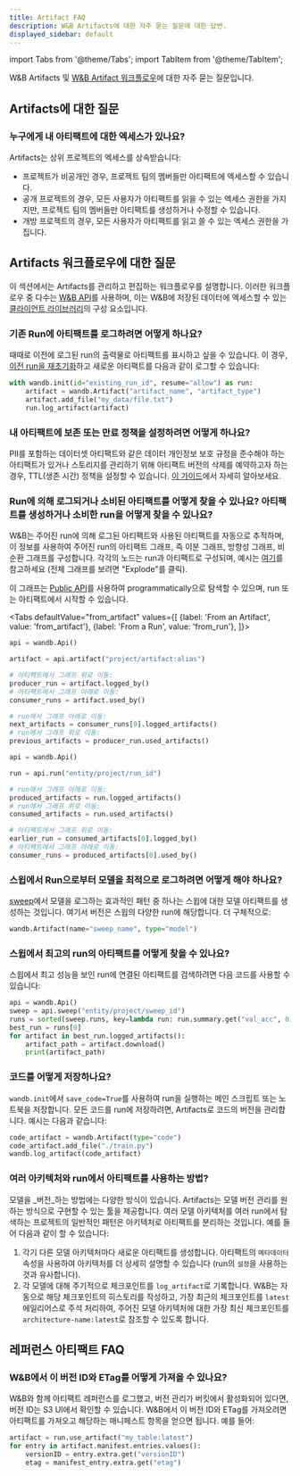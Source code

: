 ```yaml
---
title: Artifact FAQ
description: W&B Artifacts에 대한 자주 묻는 질문에 대한 답변.
displayed_sidebar: default
---
```

import Tabs from '@theme/Tabs';
import TabItem from '@theme/TabItem';

W&B Artifacts 및 [W&B Artifact 워크플로우](#questions-about-artifacts-workflows)에 대한 자주 묻는 질문입니다.

## Artifacts에 대한 질문

### 누구에게 내 아티팩트에 대한 엑세스가 있나요?

Artifacts는 상위 프로젝트의 엑세스를 상속받습니다:

* 프로젝트가 비공개인 경우, 프로젝트 팀의 멤버들만 아티팩트에 엑세스할 수 있습니다.
* 공개 프로젝트의 경우, 모든 사용자가 아티팩트를 읽을 수 있는 엑세스 권한을 가지지만, 프로젝트 팀의 멤버들만 아티팩트를 생성하거나 수정할 수 있습니다.
* 개방 프로젝트의 경우, 모든 사용자가 아티팩트를 읽고 쓸 수 있는 엑세스 권한을 가집니다.

## Artifacts 워크플로우에 대한 질문

이 섹션에서는 Artifacts를 관리하고 편집하는 워크플로우를 설명합니다. 이러한 워크플로우 중 다수는 [W&B API](../track/public-api-guide.md)를 사용하며, 이는 W&B에 저장된 데이터에 엑세스할 수 있는 [클라이언트 라이브러리](../../ref/python/README.md)의 구성 요소입니다.

### 기존 Run에 아티팩트를 로그하려면 어떻게 하나요?

때때로 이전에 로그된 run의 출력물로 아티팩트를 표시하고 싶을 수 있습니다. 이 경우, [이전 run을 재초기화](../runs/resuming.md)하고 새로운 아티팩트를 다음과 같이 로그할 수 있습니다:

```python
with wandb.init(id="existing_run_id", resume="allow") as run:
    artifact = wandb.Artifact("artifact_name", "artifact_type")
    artifact.add_file("my_data/file.txt")
    run.log_artifact(artifact)
```

### 내 아티팩트에 보존 또는 만료 정책을 설정하려면 어떻게 하나요?

PII를 포함하는 데이터셋 아티팩트와 같은 데이터 개인정보 보호 규정을 준수해야 하는 아티팩트가 있거나 스토리지를 관리하기 위해 아티팩트 버전의 삭제를 예약하고자 하는 경우, TTL(생존 시간) 정책을 설정할 수 있습니다. [이 가이드](./ttl.md)에서 자세히 알아보세요.

### Run에 의해 로그되거나 소비된 아티팩트를 어떻게 찾을 수 있나요? 아티팩트를 생성하거나 소비한 run을 어떻게 찾을 수 있나요?

W&B는 주어진 run에 의해 로그된 아티팩트와 사용된 아티팩트를 자동으로 추적하며, 이 정보를 사용하여 주어진 run의 아티팩트 그래프, 즉 이분 그래프, 방향성 그래프, 비순환 그래프를 구성합니다. 각각의 노드는 run과 아티팩트로 구성되며, 예시는 [여기](https://wandb.ai/shawn/detectron2-11/artifacts/dataset/furniture-small-val/06d5ddd4deeb2a6ebdd5/graph)를 참고하세요 (전체 그래프를 보려면 "Explode"를 클릭).

이 그래프는 [Public API](../../ref/python/public-api/README.md)를 사용하여 programmatically으로 탐색할 수 있으며, run 또는 아티팩트에서 시작할 수 있습니다.

<Tabs
  defaultValue="from_artifact"
  values={[
    {label: 'From an Artifact', value: 'from_artifact'},
    {label: 'From a Run', value: 'from_run'},
  ]}>
  <TabItem value="from_artifact">

```python
api = wandb.Api()

artifact = api.artifact("project/artifact:alias")

# 아티팩트에서 그래프 위로 이동:
producer_run = artifact.logged_by()
# 아티팩트에서 그래프 아래로 이동:
consumer_runs = artifact.used_by()

# run에서 그래프 아래로 이동:
next_artifacts = consumer_runs[0].logged_artifacts()
# run에서 그래프 위로 이동:
previous_artifacts = producer_run.used_artifacts()
```

  </TabItem>
  <TabItem value="from_run">

```python
api = wandb.Api()

run = api.run("entity/project/run_id")

# run에서 그래프 아래로 이동:
produced_artifacts = run.logged_artifacts()
# run에서 그래프 위로 이동:
consumed_artifacts = run.used_artifacts()

# 아티팩트에서 그래프 위로 이동:
earlier_run = consumed_artifacts[0].logged_by()
# 아티팩트에서 그래프 아래로 이동:
consumer_runs = produced_artifacts[0].used_by()
```

  </TabItem>
</Tabs>

### 스윕에서 Run으로부터 모델을 최적으로 로그하려면 어떻게 해야 하나요?

[sweep](../sweeps/intro.md)에서 모델을 로그하는 효과적인 패턴 중 하나는 스윕에 대한 모델 아티팩트를 생성하는 것입니다. 여기서 버전은 스윕의 다양한 run에 해당합니다. 더 구체적으로:

```python
wandb.Artifact(name="sweep_name", type="model")
```

### 스윕에서 최고의 run의 아티팩트를 어떻게 찾을 수 있나요?

스윕에서 최고 성능을 보인 run에 연결된 아티팩트를 검색하려면 다음 코드를 사용할 수 있습니다:

```python
api = wandb.Api()
sweep = api.sweep("entity/project/sweep_id")
runs = sorted(sweep.runs, key=lambda run: run.summary.get("val_acc", 0), reverse=True)
best_run = runs[0]
for artifact in best_run.logged_artifacts():
    artifact_path = artifact.download()
    print(artifact_path)
```

### 코드를 어떻게 저장하나요?

`wandb.init`에서 `save_code=True`를 사용하여 run을 실행하는 메인 스크립트 또는 노트북을 저장합니다. 모든 코드를 run에 저장하려면, Artifacts로 코드의 버전을 관리합니다. 예시는 다음과 같습니다:

```python
code_artifact = wandb.Artifact(type="code")
code_artifact.add_file("./train.py")
wandb.log_artifact(code_artifact)
```

### 여러 아키텍처와 run에서 아티팩트를 사용하는 방법?

모델을 _버전_하는 방법에는 다양한 방식이 있습니다. Artifacts는 모델 버전 관리를 원하는 방식으로 구현할 수 있는 툴을 제공합니다. 여러 모델 아키텍처를 여러 run에서 탐색하는 프로젝트의 일반적인 패턴은 아키텍처로 아티팩트를 분리하는 것입니다. 예를 들어 다음과 같이 할 수 있습니다:

1. 각기 다른 모델 아키텍처마다 새로운 아티팩트를 생성합니다. 아티팩트의 `메타데이터` 속성을 사용하여 아키텍처를 더 상세히 설명할 수 있습니다 (run의 `설정`을 사용하는 것과 유사합니다).
2. 각 모델에 대해 주기적으로 체크포인트를 `log_artifact`로 기록합니다. W&B는 자동으로 해당 체크포인트의 히스토리를 작성하고, 가장 최근의 체크포인트를 `latest` 에일리어스로 주석 처리하여, 주어진 모델 아키텍처에 대한 가장 최신 체크포인트를 `architecture-name:latest`로 참조할 수 있도록 합니다.

## 레퍼런스 아티팩트 FAQ

### W&B에서 이 버전 ID와 ETag를 어떻게 가져올 수 있나요?

W&B와 함께 아티팩트 레퍼런스를 로그했고, 버전 관리가 버킷에서 활성화되어 있다면, 버전 ID는 S3 UI에서 확인할 수 있습니다. W&B에서 이 버전 ID와 ETag를 가져오려면 아티팩트를 가져오고 해당하는 매니페스트 항목을 얻으면 됩니다. 예를 들어:

```python
artifact = run.use_artifact("my_table:latest")
for entry in artifact.manifest.entries.values():
    versionID = entry.extra.get("versionID")
    etag = manifest_entry.extra.get("etag")
```